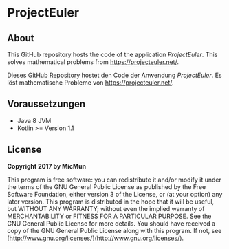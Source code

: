 # ProjectEuler

## About

This GitHub repository hosts the code of the application _ProjectEuler_. This solves mathematical problems from https://projecteuler.net/.

Dieses GitHub Repository hostet den Code der Anwendung _ProjectEuler_. Es löst mathematische Probleme von https://projecteuler.net/.

## Voraussetzungen

* Java 8 JVM
* Kotlin >= Version 1.1

## License

**Copyright 2017 by MicMun**

This program is free software: you can redistribute it and/or modify it under the terms of the GNU
General Public License as published by the Free Software Foundation, either version 3 of the License, or
(at your option) any later version.
This program is distributed in the hope that it will be useful, but WITHOUT ANY WARRANTY;
without even the implied warranty of MERCHANTABILITY or FITNESS FOR A PARTICULAR PURPOSE.
See the GNU General Public License for more details.
You should have received a copy of the GNU General Public License along with this program. If not, see
[http://www.gnu.org/licenses/](http://www.gnu.org/licenses/).
